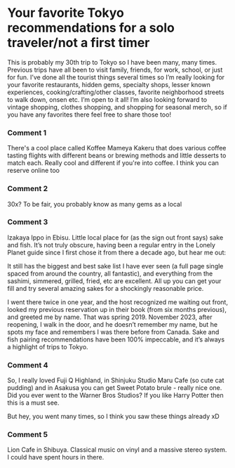 # Your favorite Tokyo recommendations for a solo traveler/not a first timer

This is probably my 30th trip to Tokyo so I have been many, many times. Previous trips have all been to visit family, friends, for work, school, or just for fun. I’ve done all the tourist things several times so I’m really looking for your favorite restaurants, hidden gems, specialty shops, lesser known experiences, cooking/crafting/other classes, favorite neighborhood streets to walk down, onsen etc. I’m open to it all! I’m also looking forward to vintage shopping, clothes shopping, and shopping for seasonal merch, so if you have any favorites there feel free to share those too! 

### Comment 1

There's a cool place called Koffee Mameya Kakeru that does various coffee tasting flights with different beans or brewing methods and little desserts to match each. Really cool and different if you're into coffee. I think you can reserve online too

### Comment 2

30x?  To be fair, you probably know as many gems as a local

### Comment 3

Izakaya Ippo in Ebisu. Little local place for (as the sign out front says) sake and fish. It’s not truly obscure, having been a regular entry in the Lonely Planet guide since I first chose it from there a decade ago, but hear me out:

It still has the biggest and best sake list I have ever seen (a full page single spaced from around the country, all fantastic), and everything from the sashimi, simmered, grilled, fried, etc are excellent. All up you can get your fill and try several amazing sakes for a shockingly reasonable price. 

I went there twice in one year, and the host recognized me waiting out front, looked my previous reservation up in their book (from six months previous), and greeted me by name. That was spring 2019. November 2023, after reopening, I walk in the door, and he doesn’t remember my name, but he spots my face and remembers I was there before from Canada. Sake and fish pairing recommendations have been 100% impeccable, and it’s always a highlight of trips to Tokyo.

### Comment 4

So, I really loved Fuji Q Highland, in Shinjuku Studio Maru Cafe (so cute cat pudding) and in Asakusa you can get Sweet Potato brule - really nice one.
Did you ever went to the Warner Bros Studios? If you like Harry Potter then this is a must see.

But hey, you went many times, so I think you saw these things already xD

### Comment 5

Lion Cafe in Shibuya. Classical music on vinyl and a massive stereo system. I could have spent hours in there.

